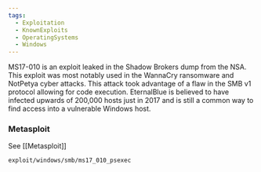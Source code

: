 ```yaml
---
tags:
  - Exploitation
  - KnownExploits
  - OperatingSystems
  - Windows
---
```

MS17-010 is an exploit leaked in the Shadow Brokers dump from the NSA. This exploit was most notably used in the WannaCry ransomware and NotPetya cyber attacks. This attack took advantage of a flaw in the SMB v1 protocol allowing for code execution. EternalBlue is believed to have infected upwards of 200,000 hosts just in 2017 and is still a common way to find access into a vulnerable Windows host.


### Metasploit

See [[Metasploit]]

```shell-session
exploit/windows/smb/ms17_010_psexec
```